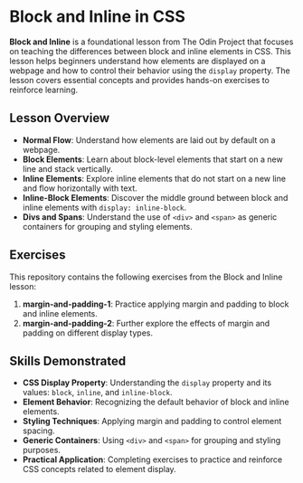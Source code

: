 # Block and Inline in CSS

**Block and Inline** is a foundational lesson from The Odin Project that focuses on teaching the differences between block and inline elements in CSS. This lesson helps beginners understand how elements are displayed on a webpage and how to control their behavior using the `display` property. The lesson covers essential concepts and provides hands-on exercises to reinforce learning.

## Lesson Overview

- **Normal Flow**: Understand how elements are laid out by default on a webpage.
- **Block Elements**: Learn about block-level elements that start on a new line and stack vertically.
- **Inline Elements**: Explore inline elements that do not start on a new line and flow horizontally with text.
- **Inline-Block Elements**: Discover the middle ground between block and inline elements with `display: inline-block`.
- **Divs and Spans**: Understand the use of `<div>` and `<span>` as generic containers for grouping and styling elements.

## Exercises

This repository contains the following exercises from the Block and Inline lesson:

1. **margin-and-padding-1**: Practice applying margin and padding to block and inline elements.
2. **margin-and-padding-2**: Further explore the effects of margin and padding on different display types.

## Skills Demonstrated

- **CSS Display Property**: Understanding the `display` property and its values: `block`, `inline`, and `inline-block`.
- **Element Behavior**: Recognizing the default behavior of block and inline elements.
- **Styling Techniques**: Applying margin and padding to control element spacing.
- **Generic Containers**: Using `<div>` and `<span>` for grouping and styling purposes.
- **Practical Application**: Completing exercises to practice and reinforce CSS concepts related to element display.